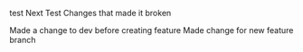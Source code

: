 test
Next Test
Changes that made it broken

Made a change to dev before creating feature
Made change for new feature branch